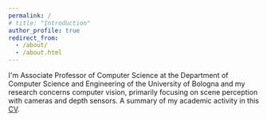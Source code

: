 ```yaml
---
permalink: /
# title: "Introduction"
author_profile: true
redirect_from: 
  - /about/
  - /about.html
---
```


I'm Associate Professor of Computer Science at the Department of Computer Science and Engineering of the University of Bologna and my research concerns computer vision, primarily focusing on scene perception with cameras and depth sensors. 
A summary of my academic activity in this [CV](/files/CV_ENG.pdf).
